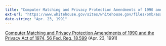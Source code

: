 ```yaml
---
title: "Computer Matching and Privacy Protection Amendments of 1990 and the Privacy Act of 1974, 56 Fed. Reg. 18,599"
ext-url: "https://www.whitehouse.gov/sites/whitehouse.gov/files/omb/assets/OMB/inforeg/computer_amendments1991.pdf"
date-string: "Apr. 23, 1991"
---
```

[Computer Matching and Privacy Protection Amendments of 1990 and the Privacy Act of 1974, 56 Fed. Reg. 18,599](https://www.whitehouse.gov/sites/whitehouse.gov/files/omb/assets/OMB/inforeg/computer_amendments1991.pdf) (Apr. 23, 1991)
